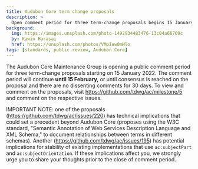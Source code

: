 ```yaml
---
title: Audubon Core term change proposals
description: >
  Open comment period for three term-change proposals begins 15 January.
background:
  img: https://images.unsplash.com/photo-1492934483476-13c04a66709c
  by: Kawin Harasai
  href: https://unsplash.com/photos/VMpIew0mHlo
tags: [standards, public review, Audubon Core]
---
```


The Audubon Core Maintenance Group is opening a public comment period for three term-change proposals starting on 15 January 2022. The comment period will continue **until 15 February,** or until consensus is reached on the proposal and there are no dissenting comments for 30 days. To view and comment on the proposals, visit <https://github.com/tdwg/ac/milestone/5> and comment on the respective issues.

IMPORTANT NOTE: one of the proposals (<https://github.com/tdwg/ac/issues/220>) has technical implications that could set a precedent beyond Audubon Core (proposes using the W3C standard, "Semantic Annotation of Web Services Description Language and XML Schema," to document relationships between terms in different schemas). Another (<https://github.com/tdwg/ac/issues/195>) has potential implications for stability of existing implementations that use `ac:subjectPart` and `ac:subjectOrientation`. If these implications affect you, we strongly urge you to share your thoughts prior to the close of comment period.
